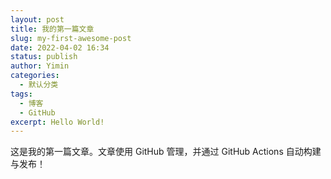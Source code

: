 ```yaml
---
layout: post
title: 我的第一篇文章
slug: my-first-awesome-post
date: 2022-04-02 16:34
status: publish
author: Yimin
categories: 
  - 默认分类
tags: 
  - 博客
  - GitHub
excerpt: Hello World!
---
```


这是我的第一篇文章。文章使用 GitHub 管理，并通过 GitHub Actions 自动构建与发布！